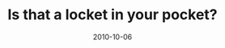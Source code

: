 ---
layout: base.njk
title : 'Is that a locket in your pocket?' 
view_title : 'Is that a locket in your pocket?' 
year : '2010' 
date : '2010-10-06' 
img_file : '/drawing/isthatalocketinyourpocket.png' 
html_file : 'isthatalocketinyourpocket' 
next_html : 'thistimeitwillbedifferent.html' 
year_order : '124' 
permalink : "title/{{html_file}}.html"
---